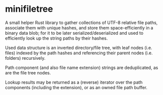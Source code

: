 # minifiletree

A small helper Rust library to gather collections of UTF-8 relative file paths, associate them with unique hashes,
and store them space-efficiently in a binary data blob;
for it to be later serialized/deserialized and used to efficiently look up the string paths by their hashes.

Used data structure is an inverted directory/file tree, with leaf nodes (i.e. files) indexed by the path hashes
and referencing their parent nodes (i.e. folders) recursively.

Path component (and also file name extension) strings are deduplicated, as are the file tree nodes.

Lookup results may be returned as a (reverse) iterator over the path components (including the extension),
or as an owned file path buffer.